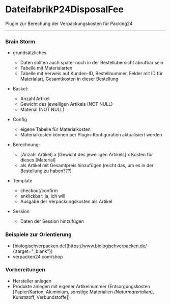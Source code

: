 # DateifabrikP24DisposalFee

Plugin zur Berechung der Verpackungskosten für Packing24

***

### Brain Storm

- grundsätzliches
    - Daten sollten auch später noch in der Bestellübersicht abrufbar sein
    - Tabelle mit Materialarten    
    - Tabelle mit Verweis auf Kunden-ID, Bestellnummer, Felder mit ID für Materialart, Gesamtkosten in dieser Bestellung

- Basket:
    - Anzahl Artikel
    - Gewicht des jeweiligen Artikels (NOT NULL)
    - Material (NOT NULL)

- Config
    - eigene Tabelle für Materialkosten
    - Materialkosten können per Plugin-Konfiguration aktualisiert werden

- Berechnung:
    - [Anzahl Artikel] x [Gewicht des jeweiligen Artikels] x Kosten für dieses [Material]
    - als Artikel mit Gesamtpreis hinzufügen (reicht das, um es in der Bestellung zu haben???)

- Template
    - checkout/confirm
    - anklickbar: ja, ich will
    - Ausgabe der Verpackungskosten als Artikel

- Session
    - Daten der Session hinzufügen

### Beispiele zur Orientierung

- [biologischverpacken.de](https://www.biologischverpacken.de/ {:target="_blank"})
- verpacken24.com/shop

### Vorbereitungen

- Hersteller anlegen
- Produkte anlegen mit eigener Artikelnummer (Entsorgungskosten [Papier/Karton, Aluminium, sonstige Materialien *(Naturmaterialien)*, Kunststoff, Verbundstoffe])

